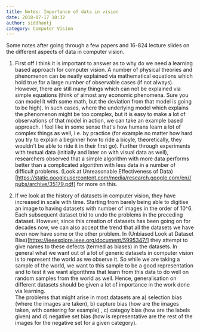 ```yaml
---
title: Notes: Importance of data in vision
date: 2018-07-17 10:32
author: siddhantj
category: Computer Vision
---
```

Some notes after going through a few papers and 16-824 lecture slides on the different aspects of data in computer vision.

1. First off I think it is important to answer as to why do we need a learning based approach for computer vision. A number of physical theories and phenomenon can be neatly explained via mathematical equations which hold true for a large number of observable cases (if not always). However, there are still many things which can not be explained via simple equations (think of almost any economic phenomena. Sure you can model it with some math, but the deviation from that model is going to be high). In such cases, where the underlying model which explains the phenomenon might be too complex, but it is easy to make a lot of observations of that model in action, we can take an example based approach. I feel like in some sense that's how humans learn a lot of complex things as well, i.e. by practice (for example no matter how hard you try to explain a beginner how to ride a bicyle, theoretically, they wouldn't be able to ride it in their first go). Further through experiments with textual data (initially and later on with visual data as well), researchers observed that a simple algorithm with more data performs better than a complicated algorithm with less data in a number of difficult problems. (Look at Unreasonable Effectiveness of Data)[https://static.googleusercontent.com/media/research.google.com/en//pubs/archive/35179.pdf] for more on this.

2. If we look at the history of datasets in computer vision, they have increased in scale with time. Starting from barely being able to digitise an image to having datasets with number of images in the order of 10^6. Each subsequent dataset trid to undo the problems in the preceding dataset. However, since this creation of datasets has been going on for decades now, we can also accept the trend that all the datasets we have even now have some or the other problem. In (Unbiased Look at Dataset Bias)[https://ieeexplore.ieee.org/document/5995347/] they attempt to give names to these defects (termed as biases) in the datasets. In general what we want out of a lot of generic datasets in computer vision is to represent the world as we observe it. So while we are taking a sample of the world, we want to this sample to be a good representation and to test it we want algorithms that learn from this data to do well on random samples from the world as well. Hence, generalisation on different datasets should be given a lot of importance in the work done via learning. <br>
The problems that might arise in most datasets are a) selection bias (where the images are taken), b) capture bias (how are the images taken, with centering for example)  , c) categoy bias (how are the labels given) and d) negative set bias (how is representative are the rest of the images for the negative set for a given category).
